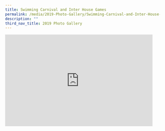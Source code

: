 ```yaml
---
title: Swimming Carnival and Inter House Games
permalink: /media/2019-Photo-Gallery/Swimming-Carnival-and-Inter-House-Games/
description: ""
third_nav_title: 2019 Photo Gallery
---
```

<iframe allowfullscreen="true" height="299" width="480" frameborder="0" src="https://docs.google.com/presentation/d/e/2PACX-1vRx09xypDu4qi4iZvyYpDIDU6CP7AJjaO5FiTx9v_doSPRna6TqUxIsbjxfNhhjZAVMVJbVRt_SSgpU/embed?start=false&amp;loop=false&amp;delayms=3000"></iframe>